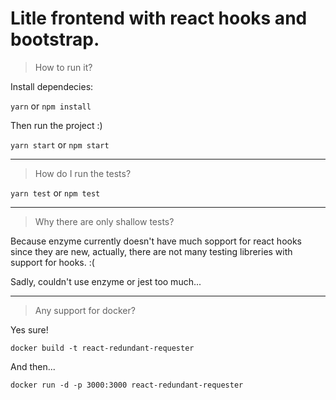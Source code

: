 # Litle frontend with react hooks and bootstrap.

> How to run it?

Install dependecies:

``yarn`` or ``npm install``

Then run the project :)

`` yarn start `` or `` npm start ``

---
> How do I run the tests?

``yarn test`` or ``npm test``

---
> Why there are only shallow tests?

Because enzyme currently doesn't have much sopport for react hooks since they are new, actually, there are not many testing libreries with support for hooks. :(

Sadly, couldn't use enzyme or jest too much...

---
> Any support for docker?

Yes sure!

  ``` docker build -t react-redundant-requester ```

And then...

  ``` docker run -d -p 3000:3000 react-redundant-requester ```
